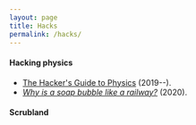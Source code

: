 ```yaml
---
layout: page
title: Hacks
permalink: /hacks/
---
```


#### Hacking physics

- [The Hacker's Guide to Physics](/hacker) (2019--).
- [*Why is a soap bubble like a railway?*](https://arxiv.org/pdf/2008.09611.pdf)
  (2020).

#### Scrubland
